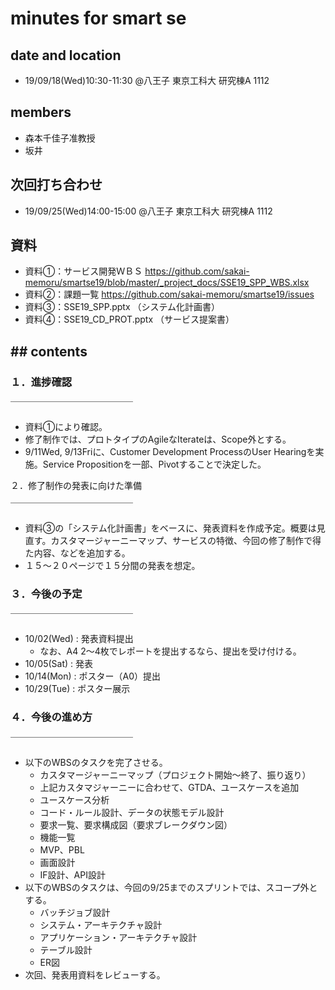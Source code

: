 # **minutes for smart se**

## **date and location**

- 19/09/18(Wed)10:30-11:30
  @八王子 東京工科大 研究棟A 1112

## **members**
- 森本千佳子准教授
- 坂井

## **次回打ち合わせ**
- 19/09/25(Wed)14:00-15:00
@八王子 東京工科大 研究棟A 1112

## **資料**
- 資料①：サービス開発ＷＢＳ
https://github.com/sakai-memoru/smartse19/blob/master/_project_docs/SSE19_SPP_WBS.xlsx
- 資料②：課題一覧
https://github.com/sakai-memoru/smartse19/issues
- 資料③：SSE19_SPP.pptx （システム化計画書）
- 資料④：SSE19_CD_PROT.pptx （サービス提案書）

## ## **contents**

### １．進捗確認

￣￣￣￣￣￣￣￣￣￣￣￣￣￣

- 資料①により確認。
- 修了制作では、プロトタイプのAgileなIterateは、Scope外とする。
- 9/11Wed, 9/13Friに、Customer Development ProcessのUser Hearingを実施。Service Propositionを一部、Pivotすることで決定した。

２．修了制作の発表に向けた準備

￣￣￣￣￣￣￣￣￣￣￣￣￣￣

- 資料③の「システム化計画書」をベースに、発表資料を作成予定。概要は見直す。カスタマージャーニーマップ、サービスの特徴、今回の修了制作で得た内容、などを追加する。
- １５～２０ページで１５分間の発表を想定。

### ３．今後の予定

￣￣￣￣￣￣￣￣￣￣￣￣￣￣

- 10/02(Wed) : 発表資料提出
    - なお、A4 2～4枚でレポートを提出するなら、提出を受け付ける。
- 10/05(Sat)   :  発表
- 10/14(Mon) : ポスター（A0）提出
- 10/29(Tue) : ポスター展示

### ４．今後の進め方

￣￣￣￣￣￣￣￣￣￣￣￣￣￣

- 以下のWBSのタスクを完了させる。
    - カスタマージャーニーマップ（プロジェクト開始～終了、振り返り）
    - 上記カスタマジャーニーに合わせて、GTDA、ユースケースを追加
    - ユースケース分析
    - コード・ルール設計、データの状態モデル設計
    - 要求一覧、要求構成図（要求ブレークダウン図）
    - 機能一覧
    - MVP、PBL
    - 画面設計
    - IF設計、API設計
- 以下のWBSのタスクは、今回の9/25までのスプリントでは、スコープ外とする。
    - バッチジョブ設計
    - システム・アーキテクチャ設計
    - アプリケーション・アーキテクチャ設計
    - テーブル設計
    - ER図
- 次回、発表用資料をレビューする。